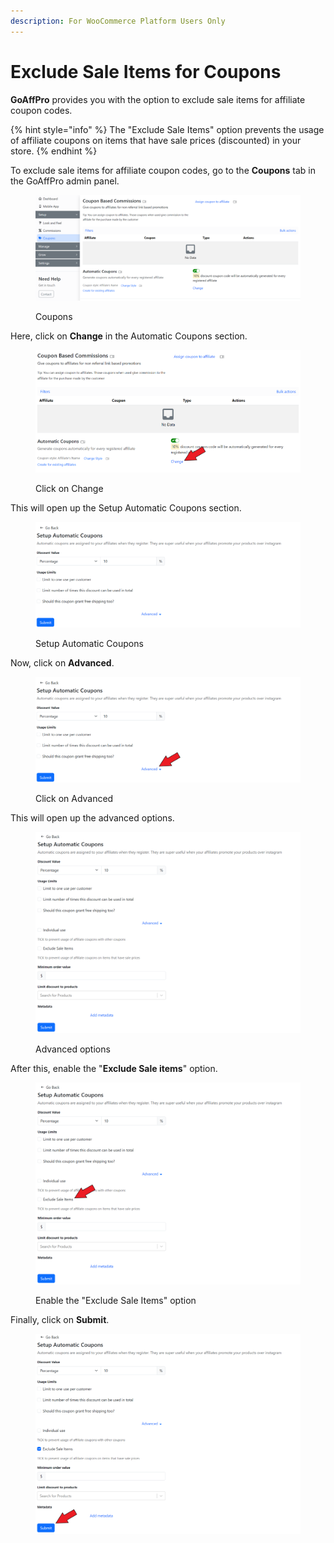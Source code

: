```yaml
---
description: For WooCommerce Platform Users Only
---
```


# Exclude Sale Items for Coupons

**GoAffPro** provides you with the option to exclude sale items for affiliate coupon codes.&#x20;

{% hint style="info" %}
The "Exclude Sale Items" option prevents the usage of affiliate coupons on items that have sale prices (discounted) in your store.
{% endhint %}

To exclude sale items for affiliate coupon codes, go to the **Coupons** tab in the GoAffPro admin panel.

<figure><img src="../../../.gitbook/assets/image (3521).png" alt=""><figcaption><p>Coupons</p></figcaption></figure>

Here, click on **Change** in the Automatic Coupons section.

<figure><img src="../../../.gitbook/assets/Screenshot 2024-05-13 172842 (1).png" alt=""><figcaption><p>Click on Change</p></figcaption></figure>

This will open up the Setup Automatic Coupons section.

<figure><img src="../../../.gitbook/assets/Screenshot 2024-05-13 172805.png" alt=""><figcaption><p>Setup Automatic Coupons</p></figcaption></figure>

Now, click on **Advanced**.

<figure><img src="../../../.gitbook/assets/Screenshot 2024-05-13 172805 (1).png" alt=""><figcaption><p>Click on Advanced</p></figcaption></figure>

This will open up the advanced options.

<figure><img src="../../../.gitbook/assets/image (3522).png" alt=""><figcaption><p>Advanced options</p></figcaption></figure>

After this, enable the "**Exclude Sale items**" option.

<figure><img src="../../../.gitbook/assets/Screenshot 2024-05-13 1729410.png" alt=""><figcaption><p>Enable the "Exclude Sale Items" option</p></figcaption></figure>

Finally, click on **Submit**.

<figure><img src="../../../.gitbook/assets/Screenshot 2024-05-13 172957.png" alt=""><figcaption></figcaption></figure>
